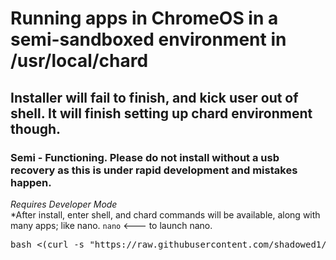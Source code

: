 # Running apps in ChromeOS in a semi-sandboxed environment in /usr/local/chard <br>
## Installer will fail to finish, and kick user out of shell. It will finish setting up chard environment though. 
### Semi - Functioning. Please do not install without a usb recovery as this is under rapid development and mistakes happen.   <br>
*Requires Developer Mode* <br>
*After install, enter shell, and chard commands will be available, along with many apps; like nano. 
`nano` <--- to launch nano. 

<pre>bash <(curl -s "https://raw.githubusercontent.com/shadowed1/Chard/main/Chard_Installer?$(date +%s)")</pre>
